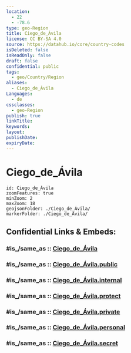 ```yaml
---
location:
  - 22
  - -78.6
type: geo-Region
title: Ciego_de_Ávila
license: CC BY-SA 4.0
source: https://datahub.io/core/country-codes
isDeleted: false
isReadOnly: false
draft: false
confidential: public
tags:
  - geo/Country/Region
aliases:
  - Ciego_de_Ávila
Languages:
  - de
cssclasses:
  - geo-Region
publish: true
linkTitle:
keywords:
layout:
publishDate:
expiryDate:
---
```


# Ciego_de_Ávila

```leaflet
id: Ciego_de_Ávila
zoomFeatures: true 
minZoom: 2 
maxZoom: 18
geojsonFolder: ./Ciego_de_Ávila/
markerFolder: ./Ciego_de_Ávila/
```


## Confidential Links & Embeds: 

### #is_/same_as :: [Ciego_de_Ávila](/_Standards/Earth/Continent/America~Caribbean/Cuba/provinces~Cuba/Ciego_de_Ávila.md) 

### #is_/same_as :: [Ciego_de_Ávila.public](/_public/Earth/Continent/America~Caribbean/Cuba/provinces~Cuba/Ciego_de_Ávila.public.md) 

### #is_/same_as :: [Ciego_de_Ávila.internal](/_internal/Earth/Continent/America~Caribbean/Cuba/provinces~Cuba/Ciego_de_Ávila.internal.md) 

### #is_/same_as :: [Ciego_de_Ávila.protect](/_protect/Earth/Continent/America~Caribbean/Cuba/provinces~Cuba/Ciego_de_Ávila.protect.md) 

### #is_/same_as :: [Ciego_de_Ávila.private](/_private/Earth/Continent/America~Caribbean/Cuba/provinces~Cuba/Ciego_de_Ávila.private.md) 

### #is_/same_as :: [Ciego_de_Ávila.personal](/_personal/Earth/Continent/America~Caribbean/Cuba/provinces~Cuba/Ciego_de_Ávila.personal.md) 

### #is_/same_as :: [Ciego_de_Ávila.secret](/_secret/Earth/Continent/America~Caribbean/Cuba/provinces~Cuba/Ciego_de_Ávila.secret.md)

